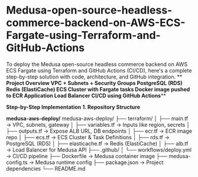 # Medusa-open-source-headless-commerce-backend-on-AWS-ECS-Fargate-using-Terraform-and-GitHub-Actions

To deploy the Medusa open-source headless commerce backend on AWS ECS Fargate using Terraform and GitHub Actions (CI/CD), here's a complete step-by-step solution with code, architecture, and GitHub integration.
**
**Project Overview
VPC + Subnets + Security Groups
PostgreSQL (RDS)
Redis (ElastiCache)
ECS Cluster with Fargate tasks
Docker image pushed to ECR
Application Load Balancer
CI/CD using GitHub Actions****


**Step-by-Step Implementation**
**1. Repository Structure**

**medusa-aws-deploy/**
medusa-aws-deploy/
├── terraform/
│   ├── main.tf              → VPC, subnets, gateway
│   ├── variables.tf         → Inputs like region, secrets
│   ├── outputs.tf           → Expose ALB URL, DB endpoints
│   ├── ecr.tf               → ECR image repo
│   ├── ecs.tf               → ECS Cluster & Task Definitions
│   ├── rds.tf               → PostgreSQL (RDS)
│   ├── elasticache.tf       → Redis (ElastiCache)
│   ├── alb.tf               → Load Balancer for Medusa API
├── .github/
│   └── workflows/deploy.yml → CI/CD pipeline
├── Dockerfile               → Medusa container image
├── medusa-config.ts         → Medusa runtime config
├── package.json             → Project dependencies
└── README.md
